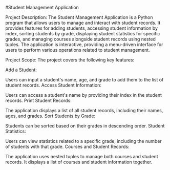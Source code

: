 #Student Management Application

Project Description:
The Student Management Application is a Python program that allows users to manage and interact with student records. It provides features for adding students, accessing student information by index, sorting students by grade, displaying student statistics for specific grades, and managing courses alongside student records using nested tuples. The application is interactive, providing a menu-driven interface for users to perform various operations related to student management.

Project Scope:
The project covers the following key features:

Add a Student:

Users can input a student's name, age, and grade to add them to the list of student records.
Access Student Information:

Users can access a student's name by providing their index in the student records.
Print Student Records:

The application displays a list of all student records, including their names, ages, and grades.
Sort Students by Grade:

Students can be sorted based on their grades in descending order.
Student Statistics:

Users can view statistics related to a specific grade, including the number of students with that grade.
Courses and Student Records:

The application uses nested tuples to manage both courses and student records. It displays a list of courses and student information together.